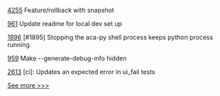 
[4255](https://github.com/hyperledger/besu/pull/4255) Feature/rollback with snapshot

[961](https://github.com/hyperledger/firefly/pull/961) Update readme for local dev set up

[1896](https://github.com/hyperledger/aries-cloudagent-python/pull/1896) [#1895] Stopping the aca-py shell process keeps python process running

[959](https://github.com/hyperledger-labs/solang/pull/959) Make --generate-debug-info hidden

[2613](https://github.com/hyperledger/iroha/pull/2613) [ci]: Updates an expected error in ui_fail tests


[See more >>>](https://start-here.hyperledger.org/pull-requests)
